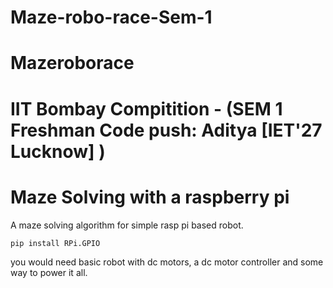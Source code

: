 # Maze-robo-race-Sem-1
# Mazeroborace
# IIT Bombay Compitition - (SEM 1 Freshman Code push: Aditya [IET'27 Lucknow] )
# Maze Solving with a raspberry pi
A maze solving algorithm for simple rasp pi based robot.
```bash
pip install RPi.GPIO
```
you would need basic robot with dc motors, a dc motor controller and some way to power it all.
